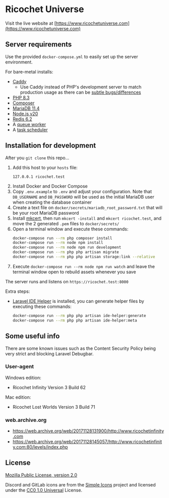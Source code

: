 # Ricochet Universe

Visit the live website at [https://www.ricochetuniverse.com](https://www.ricochetuniverse.com)

## Server requirements

Use the provided `docker-compose.yml` to easily set up the server environment.

For bare-metal installs:

-   [Caddy](https://caddyserver.com)
    -   Use Caddy instead of PHP's development server to match production usage as there can be [subtle bugs/differences](https://gitlab.com/ngyikp/ricochet-levels/-/issues/3)
-   [PHP 8.3](https://www.php.net)
-   [Composer](https://getcomposer.org)
-   [MariaDB 11.4](https://mariadb.org)
-   [Node.js v20](https://nodejs.org)
-   [Redis 6.2](https://redis.io)
-   A [queue worker](https://laravel.com/docs/11.x/queues#supervisor-configuration)
-   A [task scheduler](https://laravel.com/docs/11.x/scheduling#running-the-scheduler)

## Installation for development

After you `git clone` this repo...

1. Add this host to your `hosts` file:
    ```
    127.0.0.1 ricochet.test
    ```
2. Install Docker and Docker Compose
3. Copy `.env.example` to `.env` and adjust your configuration. Note that `DB_USERNAME` and `DB_PASSWORD` will be used as the initial MariaDB user when creating the database container
4. Create a text file on `docker/secrets/mariadb_root_password.txt` that will be your root MariaDB password
5. Install [mkcert](https://github.com/FiloSottile/mkcert), then run `mkcert -install` and `mkcert ricochet.test`, and move the 2 generated `.pem` files to `docker/secrets/`
6. Open a terminal window and execute these commands:
    ```bash
    docker-compose run --rm php composer install
    docker-compose run --rm node npm install
    docker-compose run --rm node npm run development
    docker-compose run --rm php php artisan migrate
    docker-compose run --rm php php artisan storage:link --relative
    ```
7. Execute `docker-compose run --rm node npm run watch` and leave the terminal window open to rebuild assets whenever you save

The server runs and listens on `https://ricochet.test:8000`

Extra steps:

-   [Laravel IDE Helper](https://github.com/barryvdh/laravel-ide-helper) is installed, you can generate helper files by executing these commands:
    ```bash
    docker-compose run --rm php php artisan ide-helper:generate
    docker-compose run --rm php php artisan ide-helper:meta
    ```

## Some useful info

There are some known issues such as the Content Security Policy being very strict and blocking Laravel Debugbar.

### User-agent

Windows edition:

-   Ricochet Infinity Version 3 Build 62

Mac edition:

-   Ricochet Lost Worlds Version 3 Build 71

### web.archive.org

-   https://web.archive.org/web/20171128131900/http://www.ricochetinfinity.com
-   https://web.archive.org/web/20171128145057/http://www.ricochetinfinity.com:80/levels/index.php

## License

[Mozilla Public License, version 2.0](https://www.mozilla.org/en-US/MPL/2.0/)

Discord and GitLab icons are from the [Simple Icons](https://simpleicons.org) project and licensed under the [CC0 1.0 Universal](https://github.com/simple-icons/simple-icons/blob/develop/LICENSE.md) License.
